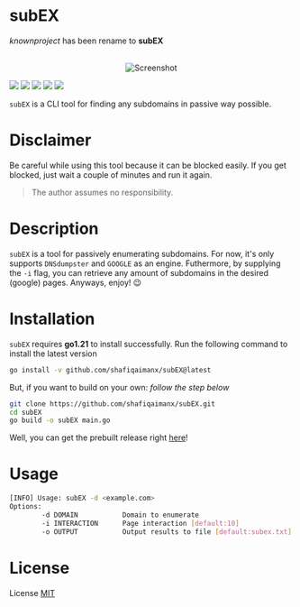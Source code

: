 # subEX
_knownproject_ has been rename to **subEX**

<p align="center">
    <br>
    <img alt="Screenshot" src="https://github.com/shafiqaimanx/subEX/blob/main/img/subEX-banner.png"/>
    <br>
</p>

<img src='https://img.shields.io/badge/MADE%20WITH-GO-teal?style=flat-square&logo=go'/> <img src='https://img.shields.io/badge/PLATFORM-LINUX-green?style=flat-square&logo=linux'/> <img 
src='https://img.shields.io/badge/PLATFORM-WINDOWS-blue?style=flat-square&logo=windows'/> <img src='https://img.shields.io/badge/PLATFORM-DARWIN-silver?style=flat-square&logo=apple'/> <img src='https://img.shields.io/badge/LICENSE-MIT-orange?style=flat-square&logo=creativecommons'/>

`subEX` is a CLI tool for finding any subdomains in passive way possible.

# Disclaimer
Be careful while using this tool because it can be blocked easily. If you get blocked, just wait a couple of minutes and run it again. 
> The author assumes no responsibility.

# Description
`subEX` is a tool for passively enumerating subdomains. For now, it's only supports `DNSdumpster` and `GOOGLE` as an engine. Futhermore, by supplying the `-i` flag, you can retrieve any amount of subdomains in the desired (google) pages. Anyways, enjoy! 😉

# Installation
`subEX` requires **go1.21** to install successfully. Run the following command to install the latest version

```bash
go install -v github.com/shafiqaimanx/subEX@latest
```

But, if you want to build on your own: _follow the step below_
```bash
git clone https://github.com/shafiqaimanx/subEX.git
cd subEX
go build -o subEX main.go
```

Well, you can get the prebuilt release right [here](https://github.com/Doct3rJohn/subEX/releases/tag/v0.1.1)!

# Usage
```bash
[INFO] Usage: subEX -d <example.com>
Options:
        -d DOMAIN           Domain to enumerate
        -i INTERACTION      Page interaction [default:10]
        -o OUTPUT           Output results to file [default:subex.txt]
```


# License
License [MIT](https://raw.githubusercontent.com/Doct3rJohn/subEX/main/LICENSE)
